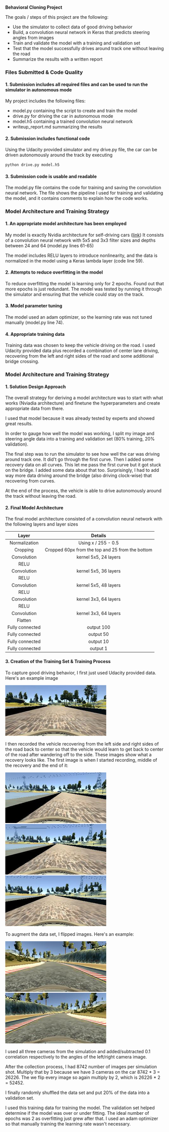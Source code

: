 **Behavioral Cloning Project**

The goals / steps of this project are the following:
* Use the simulator to collect data of good driving behavior
* Build, a convolution neural network in Keras that predicts steering angles from images
* Train and validate the model with a training and validation set
* Test that the model successfully drives around track one without leaving the road
* Summarize the results with a written report


[//]: # (Image References)

[image1]: ./examples/udacity_example.jpg "Udacity Example"
[image2]: ./examples/recovery_start.jpg "Recovery Start"
[image3]: ./examples/recovery_middle.jpg "Recovery Middle"
[image4]: ./examples/recovery_end.jpg "Recovery End"
[image5]: ./examples/noflip.jpg "Normal Image"
[image6]: ./examples/flip.jpg "Flipped Image"

### Files Submitted & Code Quality

#### 1. Submission includes all required files and can be used to run the simulator in autonomous mode

My project includes the following files:
* model.py containing the script to create and train the model
* drive.py for driving the car in autonomous mode
* model.h5 containing a trained convolution neural network 
* writeup_report.md summarizing the results

#### 2. Submission includes functional code
Using the Udacity provided simulator and my drive.py file, the car can be driven autonomously around the track by executing 
```sh
python drive.py model.h5
```

#### 3. Submission code is usable and readable

The model.py file contains the code for training and saving the convolution neural network. The file shows the pipeline I used for training and validating the model, and it contains comments to explain how the code works.

### Model Architecture and Training Strategy

#### 1. An appropriate model architecture has been employed

My model is exactly Nvidia architecture for self-driving cars ([link](https://devblogs.nvidia.com/parallelforall/deep-learning-self-driving-cars/))
It consists of a convolution neural network with 5x5 and 3x3 filter sizes and depths between 24 and 64 (model.py lines 61-65) 

The model includes RELU layers to introduce nonlinearity, and the data is normalized in the model using a Keras lambda layer (code line 59).

#### 2. Attempts to reduce overfitting in the model

To reduce overfitting the model is learning only for 2 epochs. Found out that more epochs is just redundant. The model was tested by running it through the simulator and ensuring that the vehicle could stay on the track.

#### 3. Model parameter tuning

The model used an adam optimizer, so the learning rate was not tuned manually (model.py line 74).

#### 4. Appropriate training data

Training data was chosen to keep the vehicle driving on the road. I used Udacity provided data plus recorded a combination of center lane driving, recovering from the left and right sides of the road and some additional bridge crossing. 

### Model Architecture and Training Strategy

#### 1. Solution Design Approach

The overall strategy for deriving a model architecture was to start with what works (Nviadia architecture) and finetune the hyperparameters and create appropriate data from there.

I used that model because it was already tested by experts and showed great results.

In order to gauge how well the model was working, I split my image and steering angle data into a training and validation set (80% training, 20% validation).

The final step was to run the simulator to see how well the car was driving around track one. It did't go through the first curve. Then I added some recovery data on all curves. This let me pass the first curve but it got stuck on the bridge. I added some data about that too. Surprisingly, I had to add way more data driving around the bridge (also driving clock-wise) that recovering from curves.

At the end of the process, the vehicle is able to drive autonomously around the track without leaving the road.

#### 2. Final Model Architecture

The final model architecture consisted of a convolution neural network with the following layers and layer sizes

|Layer  | Details |
|:-----:|:----:|
|Normalization|Using x / 255 - 0.5|
|Cropping|Cropped 60px from the top and 25 from the bottom|
|Convolution|kernel 5x5, 24 layers|
|RELU||
|Convolution|kernel 5x5, 36 layers|
|RELU||
|Convolution|kernel 5x5, 48 layers|
|RELU||
|Convolution|kernel 3x3, 64 layers|
|RELU||
|Convolution|kernel 3x3, 64 layers|
|Flatten||
|Fully connected| output 100|
|Fully connected| output 50|
|Fully connected| output 10|
|Fully connected| output 1|


#### 3. Creation of the Training Set & Training Process

To capture good driving behavior, I first just used Udacity provided data. Here's an example image

![alt text][image1]

I then recorded the vehicle recovering from the left side and right sides of the road back to center so that the vehicle would learn to get back to center of the road after wandering off to the side. These images show what a recovery looks like. The first image is when I started recording, middle of the recovery and the end of it:

![alt text][image2]
![alt text][image3]
![alt text][image4]

To augment the data set, I flipped images. Here's an example:

![alt text][image5]
![alt text][image6]

I used all three cameras from the simulation and added/subtracted 0.1 correlation respectively to the angles of the left/right camera image. 

After the collection process, I had 8742 number of images per simulation shot. Multiply that by 3 because we have 3 cameras on the car 8742 * 3 = 26226. The we flip every image so again multiply by 2, which is 26226 * 2 = 52452.

I finally randomly shuffled the data set and put 20% of the data into a validation set. 

I used this training data for training the model. The validation set helped determine if the model was over or under fitting. The ideal number of epochs was 2 as overfitting just grew after that. I used an adam optimizer so that manually training the learning rate wasn't necessary.
